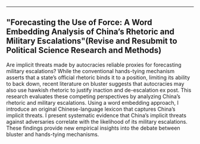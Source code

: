 ---

"Forecasting the Use of Force: A Word Embedding Analysis of China’s Rhetoric and Military Escalations"(Revise and Resubmit to Political Science Research and Methods)
------

Are implicit threats made by autocracies reliable proxies for forecasting military escalations? While the conventional hands-tying mechanism asserts that a state’s official rhetoric binds it to a position, limiting its ability to back down, recent literature on bluster suggests that autocracies may also use hawkish rhetoric to justify inaction and de-escalation ex post. This research evaluates these competing perspectives by analyzing China’s rhetoric and military escalations. Using a word embedding approach, I introduce an original Chinese-language lexicon that captures China’s implicit threats. I present systematic evidence that China’s implicit threats against adversaries correlate with the likelihood of its military escalations. These findings provide new empirical insights into the debate between bluster and hands-tying mechanisms.
